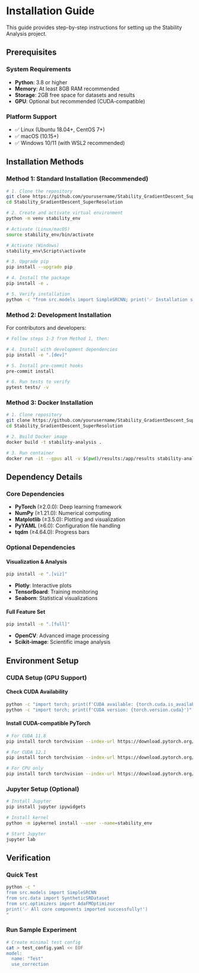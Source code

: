 # Installation Guide

This guide provides step-by-step instructions for setting up the Stability Analysis project.

## Prerequisites

### System Requirements
- **Python**: 3.8 or higher
- **Memory**: At least 8GB RAM recommended
- **Storage**: 2GB free space for datasets and results
- **GPU**: Optional but recommended (CUDA-compatible)

### Platform Support
- ✅ Linux (Ubuntu 18.04+, CentOS 7+)
- ✅ macOS (10.15+)
- ✅ Windows 10/11 (with WSL2 recommended)

## Installation Methods

### Method 1: Standard Installation (Recommended)

```bash
# 1. Clone the repository
git clone https://github.com/yourusername/Stability_GradientDescent_SuperResolution.git
cd Stability_GradientDescent_SuperResolution

# 2. Create and activate virtual environment
python -m venv stability_env

# Activate (Linux/macOS)
source stability_env/bin/activate

# Activate (Windows)
stability_env\Scripts\activate

# 3. Upgrade pip
pip install --upgrade pip

# 4. Install the package
pip install -e .

# 5. Verify installation
python -c "from src.models import SimpleSRCNN; print('✅ Installation successful!')"
```

### Method 2: Development Installation

For contributors and developers:

```bash
# Follow steps 1-3 from Method 1, then:

# 4. Install with development dependencies
pip install -e ".[dev]"

# 5. Install pre-commit hooks
pre-commit install

# 6. Run tests to verify
pytest tests/ -v
```

### Method 3: Docker Installation

```bash
# 1. Clone repository
git clone https://github.com/yourusername/Stability_GradientDescent_SuperResolution.git
cd Stability_GradientDescent_SuperResolution

# 2. Build Docker image
docker build -t stability-analysis .

# 3. Run container
docker run -it --gpus all -v $(pwd)/results:/app/results stability-analysis
```

## Dependency Details

### Core Dependencies
- **PyTorch** (≥2.0.0): Deep learning framework
- **NumPy** (≥1.21.0): Numerical computing
- **Matplotlib** (≥3.5.0): Plotting and visualization
- **PyYAML** (≥6.0): Configuration file handling
- **tqdm** (≥4.64.0): Progress bars

### Optional Dependencies

#### Visualization & Analysis
```bash
pip install -e ".[viz]"
```
- **Plotly**: Interactive plots
- **TensorBoard**: Training monitoring
- **Seaborn**: Statistical visualizations

#### Full Feature Set
```bash
pip install -e ".[full]"
```
- **OpenCV**: Advanced image processing
- **Scikit-image**: Scientific image analysis

## Environment Setup

### CUDA Setup (GPU Support)

#### Check CUDA Availability
```bash
python -c "import torch; print(f'CUDA available: {torch.cuda.is_available()}')"
python -c "import torch; print(f'CUDA version: {torch.version.cuda}')"
```

#### Install CUDA-compatible PyTorch
```bash
# For CUDA 11.8
pip install torch torchvision --index-url https://download.pytorch.org/whl/cu118

# For CUDA 12.1  
pip install torch torchvision --index-url https://download.pytorch.org/whl/cu121

# For CPU only
pip install torch torchvision --index-url https://download.pytorch.org/whl/cpu
```

### Jupyter Setup (Optional)

```bash
# Install Jupyter
pip install jupyter ipywidgets

# Install kernel
python -m ipykernel install --user --name=stability_env

# Start Jupyter
jupyter lab
```

## Verification

### Quick Test
```bash
python -c "
from src.models import SimpleSRCNN
from src.data import SyntheticSRDataset
from src.optimizers import AdaFMOptimizer
print('✅ All core components imported successfully!')
"
```

### Run Sample Experiment
```bash
# Create minimal test config
cat > test_config.yaml << EOF
model:
  name: "Test"
  use_correction
